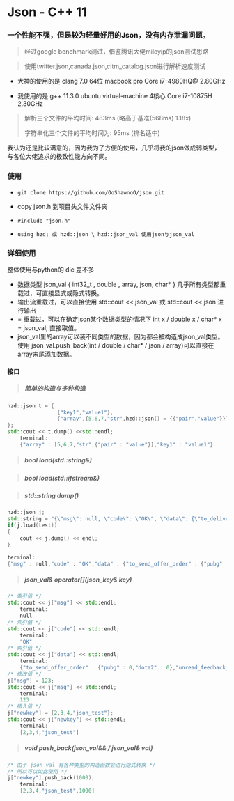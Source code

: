 # Json - C++ 11

### 一个性能不强，但是较为轻量好用的Json，没有内存泄漏问题。

> 经过google benchmark测试，借鉴腾讯大佬miloyip的json测试思路

> 使用twitter.json,canada.json,citm_catalog.json进行解析速度测试
 
- 大神的使用的是 clang 7.0 64位 macbook pro Core i7-4980HQ@ 2.80GHz

- 我使用的是 g++  11.3.0 ubuntu virtual-machine 4核心 Core i7-10875H 2.30GHz

> 解析三个文件的平均时间:          483ms (略高于基准(568ms) 1.18x)
> 
> 字符串化三个文件的平均时间为:    95ms (排名适中)

我认为还是比较满意的，因为我为了方便的使用，几乎将我的json做成弱类型，
与各位大佬追求的极致性能方向不同。

### 使用

- ``` git clone https://github.com/OoShawnoO/json.git ```
- copy json.h 到项目头文件文件夹
- ```#include "json.h"```

- ```using hzd; 或 hzd::json \ hzd::json_val 使用json与json_val```

### 详细使用

整体使用与python的 dic 差不多

- 数据类型 json_val { int32_t , double , array, json, char* } 几乎所有类型都重载过，可直接显式或隐式转换。
- 输出流重载过，可以直接使用 std::cout <<  json_val 或  std::cout << json 进行输出
- = 重载过，可以在确定json某个数据类型的情况下 int x / double x / char* x = json_val; 直接取值。
- json_val里的array可以装不同类型的数据，因为都会被构造成json_val类型。使用 json_val.push_back(int / double / char* / json / array)可以直接在array末尾添加数据。

#### 接口

> <h5>简单的构造与多种构造</h5>

```c++
hzd::json t = {
                {"key1","value1"},
                {"array",{5,6,7,"str",hzd::json() = {{"pair","value"}}}}
};
std::cout << t.dump() <<std::endl;
    terminal:
    {"array" : [5,6,7,"str",{"pair" : "value"}],"key1" : "value1"}
```

> <h5> bool load(std::string&) </h5>

> <h5> bool load(std::ifstream&)</h5>

> <h5>std::string dump()</h5>

```c++
hzd::json j;
std::string = "{\"msg\": null, \"code\": \"OK\", \"data\": {\"to_deliver_order\": {\"pubg\": 0, \"dota2\": 0}, \"unread_message\": {\"total\": 0}, \"unread_social_message\": {\"total\": 0}, \"to_pay_order\": {\"pubg\": 0, \"dota2\": 0}, \"updated_at\": {}, \"to_pay_buy_order\": {\"pubg\": 0, \"dota2\": 0}, \"to_pay_bargain\": {\"pubg\": 0, \"dota2\": 0}, \"to_send_offer_order\": {\"pubg\": 0, \"dota2\": 0}, \"unread_system_message\": {\"total\": 0}, \"to_receive_order\": {\"pubg\": 0, \"dota2\": 0}, \"to_accept_offer_order\": {\"pubg\": 0, \"dota2\": 0}, \"to_handle_bargain\": {\"pubg\": 0, \"dota2\": 0}, \"unread_feedback_replay\": {\"total\": 0}, \"new_roll_room\": {\"has_new\": false}}}";
if(j.load(test))
{
    cout << j.dump() << endl;
}

terminal:
{"msg" : null,"code" : "OK","data" : {"to_send_offer_order" : {"pubg" : 0,"dota2" : 0},"unread_feedback_replay" : {"total" : 0},"new_roll_room" : {"has_new" : false},"to_deliver_order" : {"pubg" : 0,"dota2" : 0},"to_pay_order" : {"pubg" : 0,"dota2" : 0},"to_accept_offer_order" : {"pubg" : 0,"dota2" : 0},"unread_message" : {"total" : 0},"to_receive_order" : {"pubg" : 0,"dota2" : 0},"updated_at" : {},"to_handle_bargain" : {"pubg" : 0,"dota2" : 0},"unread_social_message" : {"total" : 0},"unread_system_message" : {"total" : 0},"to_pay_buy_order" : {"pubg" : 0,"dota2" : 0},"to_pay_bargain" : {"pubg" : 0,"dota2" : 0}}}
```



> <h5>json_val& operator[](json_key& key)</h5>

```c++
/* 索引值 */
std::cout << j["msg"] << std::endl;
    terminal:
    null
/* 索引值 */        
std::cout << j["code"] << std::endl;
    terminal:
    "OK"
/* 索引值 */        
std::cout << j["data"] << std::endl;
    terminal:
    {"to_send_offer_order" : {"pubg" : 0,"dota2" : 0},"unread_feedback_replay" : {"total" : 0},"new_roll_room" : {"has_new" : false},"to_deliver_order" : {"pubg" : 0,"dota2" : 0},"to_pay_order" : {"pubg" : 0,"dota2" : 0},"to_accept_offer_order" : {"pubg" : 0,"dota2" : 0},"unread_message" : {"total" : 0},"to_receive_order" : {"pubg" : 0,"dota2" : 0},"updated_at" : {},"to_handle_bargain" : {"pubg" : 0,"dota2" : 0},"unread_social_message" : {"total" : 0},"unread_system_message" : {"total" : 0},"to_pay_buy_order" : {"pubg" : 0,"dota2" : 0},"to_pay_bargain" : {"pubg" : 0,"dota2" : 0}}
/* 修改值 */
j["msg"] = 123;
std::cout << j["msg"] << std::endl;
    terminal:
    123
/* 插入值 */
j["newkey"] = {2,3,4,"json_test"};
std::cout << j["newkey"] << std::endl;
	terminal:
	[2,3,4,"json_test"]
```

> <h5>void push_back(json_val&& / json_val& val)</h5>

```c++
/* 由于 json_val 有各种类型的构造函数会进行隐式转换 */
/* 所以可以如此使用 */
j["newkey"].push_back(1000);
	terminal:
	[2,3,4,"json_test",1000]
```


